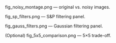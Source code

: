 fig_noisy_montage.png — original vs. noisy images.

fig_sp_filters.png — S&P filtering panel.

fig_gauss_filters.png — Gaussian filtering panel.

(Optional) fig_5x5_comparison.png — 5×5 trade-off.

